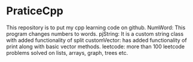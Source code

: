 # PraticeCpp
This repository is to put my cpp learning code on github.
NumWord:
   This program changes numbers to words.
pjString:
   It is a custom string class with added functionality of split
customVector:
   has added functionality of print along with basic vector methods.
leetcode:
   more than 100 leetcode problems solved on lists, arrays, graph, trees etc.
